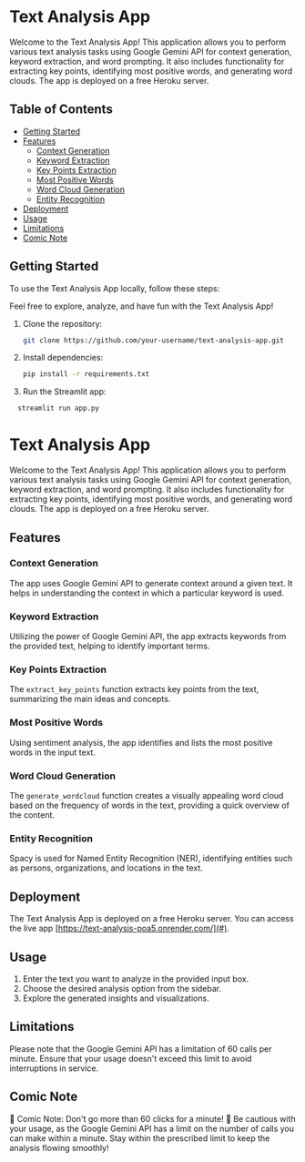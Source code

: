 # Text Analysis App

Welcome to the Text Analysis App! This application allows you to perform various text analysis tasks using Google Gemini API for context generation, keyword extraction, and word prompting. It also includes functionality for extracting key points, identifying most positive words, and generating word clouds. The app is deployed on a free Heroku server.

## Table of Contents
- [Getting Started](#getting-started)
- [Features](#features)
  - [Context Generation](#context-generation)
  - [Keyword Extraction](#keyword-extraction)
  - [Key Points Extraction](#key-points-extraction)
  - [Most Positive Words](#most-positive-words)
  - [Word Cloud Generation](#word-cloud-generation)
  - [Entity Recognition](#entity-recognition)
- [Deployment](#deployment)
- [Usage](#usage)
- [Limitations](#limitations)
- [Comic Note](#comic-note)

## Getting Started

To use the Text Analysis App locally, follow these steps:

Feel free to explore, analyze, and have fun with the Text Analysis App!
1. Clone the repository:
   ```bash
   git clone https://github.com/your-username/text-analysis-app.git
2. Install dependencies:
     ```bash
     pip install -r requirements.txt
3. Run the Streamlit app:
  ```bash
    streamlit run app.py
  ```

# Text Analysis App

Welcome to the Text Analysis App! This application allows you to perform various text analysis tasks using Google Gemini API for context generation, keyword extraction, and word prompting. It also includes functionality for extracting key points, identifying most positive words, and generating word clouds. The app is deployed on a free Heroku server.

## Features

### Context Generation
The app uses Google Gemini API to generate context around a given text. It helps in understanding the context in which a particular keyword is used.

### Keyword Extraction
Utilizing the power of Google Gemini API, the app extracts keywords from the provided text, helping to identify important terms.

### Key Points Extraction
The `extract_key_points` function extracts key points from the text, summarizing the main ideas and concepts.

### Most Positive Words
Using sentiment analysis, the app identifies and lists the most positive words in the input text.

### Word Cloud Generation
The `generate_wordcloud` function creates a visually appealing word cloud based on the frequency of words in the text, providing a quick overview of the content.

### Entity Recognition
Spacy is used for Named Entity Recognition (NER), identifying entities such as persons, organizations, and locations in the text.

## Deployment
The Text Analysis App is deployed on a free Heroku server. You can access the live app [https://text-analysis-poa5.onrender.com/](#).

## Usage
1. Enter the text you want to analyze in the provided input box.
2. Choose the desired analysis option from the sidebar.
3. Explore the generated insights and visualizations.

## Limitations
Please note that the Google Gemini API has a limitation of 60 calls per minute. Ensure that your usage doesn't exceed this limit to avoid interruptions in service.

## Comic Note
🚨 Comic Note: Don't go more than 60 clicks for a minute! 🚨
Be cautious with your usage, as the Google Gemini API has a limit on the number of calls you can make within a minute. Stay within the prescribed limit to keep the analysis flowing smoothly!

